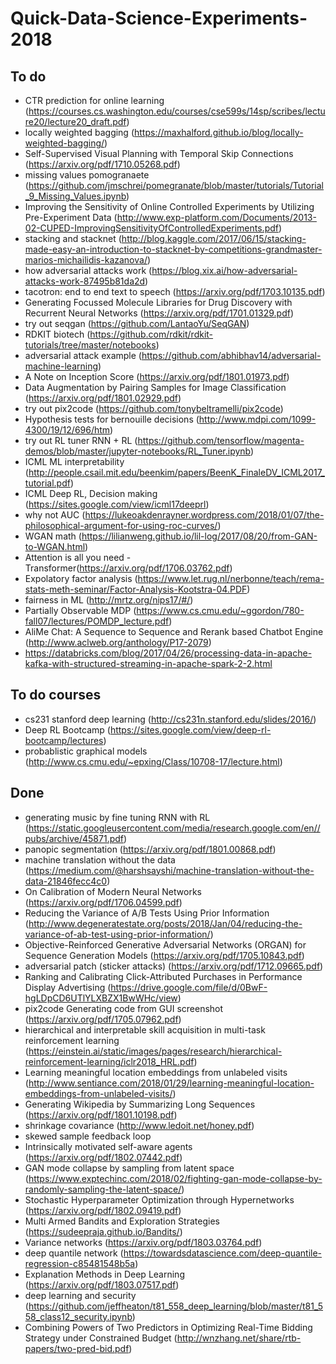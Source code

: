 # Quick-Data-Science-Experiments-2018

## To do
* CTR prediction for online learning (https://courses.cs.washington.edu/courses/cse599s/14sp/scribes/lecture20/lecture20_draft.pdf)
* locally weighted bagging (https://maxhalford.github.io/blog/locally-weighted-bagging/)
* Self-Supervised Visual Planning with Temporal Skip Connections (https://arxiv.org/pdf/1710.05268.pdf)
* missing values pomogranaete (https://github.com/jmschrei/pomegranate/blob/master/tutorials/Tutorial_9_Missing_Values.ipynb)
* Improving the Sensitivity of Online Controlled Experiments by Utilizing Pre-Experiment Data (http://www.exp-platform.com/Documents/2013-02-CUPED-ImprovingSensitivityOfControlledExperiments.pdf)
* stacking and stacknet (http://blog.kaggle.com/2017/06/15/stacking-made-easy-an-introduction-to-stacknet-by-competitions-grandmaster-marios-michailidis-kazanova/)
* how adversarial attacks work (https://blog.xix.ai/how-adversarial-attacks-work-87495b81da2d)
* tacotron: end to end text to speech (https://arxiv.org/pdf/1703.10135.pdf)
* Generating Focussed Molecule Libraries for Drug Discovery with Recurrent Neural Networks (https://arxiv.org/pdf/1701.01329.pdf)
* try out seqgan (https://github.com/LantaoYu/SeqGAN)
* RDKIT biotech (https://github.com/rdkit/rdkit-tutorials/tree/master/notebooks)
* adversarial attack example (https://github.com/abhibhav14/adversarial-machine-learning)
* A Note on Inception Score (https://arxiv.org/pdf/1801.01973.pdf)
* Data Augmentation by Pairing Samples for Image Classification (https://arxiv.org/pdf/1801.02929.pdf)
* try out pix2code (https://github.com/tonybeltramelli/pix2code)
* Hypothesis tests for bernouille decisions (http://www.mdpi.com/1099-4300/19/12/696/htm)
* try out RL tuner RNN + RL (https://github.com/tensorflow/magenta-demos/blob/master/jupyter-notebooks/RL_Tuner.ipynb)
* ICML ML interpretability (http://people.csail.mit.edu/beenkim/papers/BeenK_FinaleDV_ICML2017_tutorial.pdf)
* ICML Deep RL, Decision making (https://sites.google.com/view/icml17deeprl)
* why not AUC (https://lukeoakdenrayner.wordpress.com/2018/01/07/the-philosophical-argument-for-using-roc-curves/)
* WGAN math (https://lilianweng.github.io/lil-log/2017/08/20/from-GAN-to-WGAN.html)
* Attention is all you need - Transformer(https://arxiv.org/pdf/1706.03762.pdf)
* Expolatory factor analysis (https://www.let.rug.nl/nerbonne/teach/rema-stats-meth-seminar/Factor-Analysis-Kootstra-04.PDF)
* fairness in ML (http://mrtz.org/nips17/#/)
* Partially Observable MDP (https://www.cs.cmu.edu/~ggordon/780-fall07/lectures/POMDP_lecture.pdf)
* AliMe Chat: A Sequence to Sequence and Rerank based Chatbot Engine (http://www.aclweb.org/anthology/P17-2079)
* https://databricks.com/blog/2017/04/26/processing-data-in-apache-kafka-with-structured-streaming-in-apache-spark-2-2.html

## To do courses
* cs231 stanford deep learning (http://cs231n.stanford.edu/slides/2016/)
* Deep RL Bootcamp (https://sites.google.com/view/deep-rl-bootcamp/lectures)
* probablistic graphical models (http://www.cs.cmu.edu/~epxing/Class/10708-17/lecture.html)



## Done
* generating music by fine tuning RNN with RL (https://static.googleusercontent.com/media/research.google.com/en//pubs/archive/45871.pdf)
* panopic segmentation (https://arxiv.org/pdf/1801.00868.pdf)
* machine translation without the data (https://medium.com/@harshsayshi/machine-translation-without-the-data-21846fecc4c0)
* On Calibration of Modern Neural Networks (https://arxiv.org/pdf/1706.04599.pdf)
* Reducing the Variance of A/B Tests Using Prior Information (http://www.degeneratestate.org/posts/2018/Jan/04/reducing-the-variance-of-ab-test-using-prior-information/)
* Objective-Reinforced Generative Adversarial Networks (ORGAN) for Sequence Generation Models (https://arxiv.org/pdf/1705.10843.pdf)
* adversarial patch (sticker attacks) (https://arxiv.org/pdf/1712.09665.pdf)
* Ranking and Calibrating Click-Attributed Purchases in Performance Display Advertising (https://drive.google.com/file/d/0BwF-hgLDpCD6UTlYLXBZX1BwWHc/view)
* pix2code Generating code from GUI screenshot (https://arxiv.org/pdf/1705.07962.pdf)
* hierarchical and interpretable skill acquisition in multi-task reinforcement learning (https://einstein.ai/static/images/pages/research/hierarchical-reinforcement-learning/iclr2018_HRL.pdf)
* Learning meaningful location embeddings from unlabeled visits (http://www.sentiance.com/2018/01/29/learning-meaningful-location-embeddings-from-unlabeled-visits/)
* Generating Wikipedia by Summarizing Long Sequences (https://arxiv.org/pdf/1801.10198.pdf)
* shrinkage covariance (http://www.ledoit.net/honey.pdf)
* skewed sample feedback loop
* Intrinsically motivated self-aware agents (https://arxiv.org/pdf/1802.07442.pdf)
* GAN mode collapse by sampling from latent space (https://www.exptechinc.com/2018/02/fighting-gan-mode-collapse-by-randomly-sampling-the-latent-space/)
* Stochastic Hyperparameter Optimization through Hypernetworks (https://arxiv.org/pdf/1802.09419.pdf)
* Multi Armed Bandits and Exploration Strategies (https://sudeepraja.github.io/Bandits/)
* Variance networks (https://arxiv.org/pdf/1803.03764.pdf)
* deep quantile network (https://towardsdatascience.com/deep-quantile-regression-c85481548b5a)
* Explanation Methods in Deep Learning (https://arxiv.org/pdf/1803.07517.pdf)
* deep learning and security (https://github.com/jeffheaton/t81_558_deep_learning/blob/master/t81_558_class12_security.ipynb)
* Combining Powers of Two Predictors in Optimizing Real-Time Bidding Strategy under Constrained Budget (http://wnzhang.net/share/rtb-papers/two-pred-bid.pdf)
